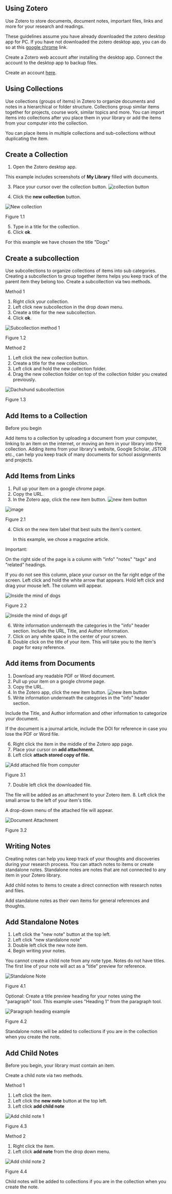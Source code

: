 ## Using Zotero

 Use Zotero to store documents, document notes, important files, links and more for your research and readings.

These guidelines assume you have already downloaded the zotero desktop app for PC.
If you have not downloaded the zotero desktop app, you can do so at this [google chrome](https://www.google.com/chrome/?brand=CHBD&gclid=Cj0KCQjwtsv7BRCmARIsANu-CQfI4leFTuJEFmSw0VjOvK37ijcMy2kLyUiuJgB8ScsvX7p6YB-sjSwaAkEhEALw_wcB&gclsrc=aw.ds) link.

Create a Zotero web account after installing the desktop app.
Connect the account to the desktop app to backup files.

Create an account [here](https://www.google.com).

## Using Collections

Use collections (groups of items) in Zotero to organize documents and notes in a hierarchical or folder structure. Collections group similar items together for projects, course work, similar topics and more. You can import items into collections after you place them in your library or add the items from your computer into the collection.

You can place items in multiple collections and sub-collections without duplicating the item.

## Create a Collection

1. Open the Zotero desktop app.

  This example includes screenshots of **My Library** filled with documents.

3. Place your cursor over the collection button.
![collection button](https://i.imgur.com/WJm4ToT.png)

4. Click the **new collection** button.

![New collection](https://media.giphy.com/media/YxMoSyD8LL8vTtorVC/giphy.gif)

Figure 1.1

5. Type in a title for the collection.
6. Click **ok**.

  For this example we have chosen the title "Dogs"

## Create a subcollection

  Use subcollections to organize collections of items into sub categories. Creating a subcollection to group together items helps you keep track of the parent item they belong too. Create a subcollection via two methods.

Method 1

1. Right click your collection.
2. Left click new subcollection in the drop down menu.
3. Create a title for the new subcollection.
4. Click **ok**.

![Subcollection method 1](https://i.imgur.com/cXD7Smb.png)

Figure 1.2

Method 2

1. Left click the new collection button.
2. Create a title for the new collection.
3. Left click and hold the new collection folder.
4. Drag the new collection folder on top of the collection folder you created previously.

![Dachshund subcollection](https://media.giphy.com/media/fePTiWenMmqg5tkg6M/giphy.gif)

Figure 1.3

## Add Items to a Collection

Before you begin

 Add items to a collection by uploading a document from your computer, linking to an item on the internet, or moving an item in your library into the collection. Adding items from your library's website, Google Scholar, JSTOR etc., can help you keep track of many documents for school assignments and projects.

## Add Items from Links

1. Pull up your item on a google chrome page.
2. Copy the URL.
3. In the Zotero app, click the new item button. ![new item button](https://i.imgur.com/ezJukHu.png)

![image](https://media.giphy.com/media/ZOK9noy4NZ0Cd6iY2a/giphy.gif)

Figure 2.1

4. Click on the new item label that best suits the item's content.

    In this example, we chose a magazine article.

Important:

  On the right side of the page is a column with "info" "notes" "tags" and "related" headings.

  If you do not see this column, place your cursor on the far right edge of the screen. Left click and hold the white arrow that appears. Hold left click and drag your mouse left. The column will appear.

![Inside the mind of dogs](https://i.imgur.com/FOxfmWk.png) 

 Figure 2.2


![Inside the mind of dogs gif](https://media.giphy.com/media/A31EubZYZimxR3kYme/giphy.gif)   


6. Write information underneath the categories in the "info" header section. Include the URL, Title, and Author information.
7. Click on any white space in the center of your screen.
8. Double click on the title of your item. This will take you to the item's page for easy reference.

## Add items from Documents

1. Download any readable PDF or Word document.
2. Pull up your item on a google chrome page.
3. Copy the URL.
4. In the Zotero app, click the new item button. ![new item button](https://i.imgur.com/ezJukHu.png)
5. Write information underneath the categories in the "info" header section.

  Include the Title, and Author information and other information to categorize your document.

  If the document is a journal article, include the DOI for reference in case you lose the PDF or Word file.

6. Right click the item in the middle of the Zotero app page.
7. Place your cursor on **add attachment.**
8. Left click **attach stored copy of file.**


![Add attached file from computer](https://i.imgur.com/IwyvaEr.png)

Figure 3.1

7. Double left click the downloaded file.

  The file will be added as an attachment to your Zotero item.
8. Left click the small arrow to the left of your item's title.

  A drop-down menu of the attached file will appear.

![Document Attachment](https://media.giphy.com/media/pOnUCs3UhXGxmXysSb/giphy.gif)

Figure 3.2


## Writing Notes

Creating notes can help you keep track of your thoughts and discoveries during your research process. You can attach notes to items or create standalone notes. Standalone notes are notes that are not connected to any item in your Zotero library.

Add child notes to items to create a direct connection with research notes and files.

Add standalone notes as their own items for general references and thoughts.

## Add Standalone Notes

1. Left click the "new note" button at the top left.
2. Left click "new standalone note"
3. Double left click the new note item.
4. Begin writing your notes.


  You cannot create a child note from any note type.
  Notes do not have titles. The first line of your note will act as a "title" preview for reference.

![Standalone Note](https://i.imgur.com/uf6HPde.png)

Figure 4.1

  Optional: Create a title preview heading for your notes using the "paragraph" tool. This example uses "Heading 1" from the paragraph tool.

![Paragraph heading example](https://i.imgur.com/H4OpDIK.png)

Figure 4.2


  Standalone notes will be added to collections if you are in the collection when you create the note.

## Add Child Notes

Before you begin, your library must contain an item.

Create a child note via two methods.

Method 1

1. Left click the item.
2. Left click the **new note** button at the top left.
3. Left click **add child note**

![Add child note 1](https://media.giphy.com/media/17dNiJ4ipOdHlyJWMs/giphy.gif)

Figure 4.3

Method 2

1. Right click the item.
2. Left click **add note** from the drop down menu.

![Add child note 2](https://media.giphy.com/media/N5ceA8igTrHX61QO60/giphy.gif)

Figure 4.4


  Child notes will be added to collections if you are in the collection when you create the note.


